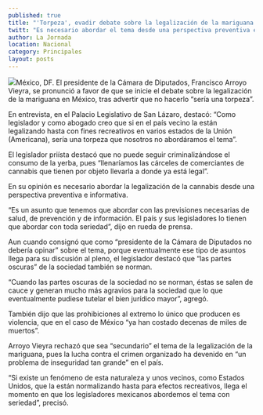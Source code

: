 ```yaml
---
published: true
title: "'Torpeza', evadir debate sobre la legalización de la mariguana: Arroyo Vieyra"
twitt: "Es necesario abordar el tema desde una perspectiva preventiva e informativa, dijo el presidente de la Cámara de Diputados."
author: La Jornada
location: Nacional
category: Principales
layout: posts
---
```


![](http://i.imgur.com/2kg8jBkm.jpg)México, DF. El presidente de la Cámara de Diputados, Francisco Arroyo Vieyra, se pronunció a favor de que se inicie el debate sobre la legalización de la mariguana en México, tras advertir que no hacerlo “sería una torpeza”.

En entrevista, en el Palacio Legislativo de San Lázaro, destacó: “Como legislador y como abogado creo que si en el país vecino la están legalizando hasta con fines recreativos en varios estados de la Unión (Americana), sería una torpeza que nosotros no abordáramos el tema”.

El legislador priísta destacó que no puede seguir criminalizándose el consumo de la yerba, pues “llenaríamos las cárceles de comerciantes de cannabis que tienen por objeto llevarla a donde ya está legal”.

En su opinión es necesario abordar la legalización de la cannabis desde una perspectiva preventiva e informativa.

“Es un asunto que tenemos que abordar con las previsiones necesarias de salud, de prevención y de información. El país y sus legisladores lo tienen que abordar con toda seriedad”, dijo en rueda de prensa.

Aun cuando consignó que como “presidente de la Cámara de Diputados no debería opinar” sobre el tema, porque eventualmente ese tipo de asuntos llega para su discusión al pleno, el legislador destacó que “las partes oscuras” de la sociedad también se norman.

“Cuando las partes oscuras de la sociedad no se norman, éstas se salen de cauce y generan mucho más agravios para la sociedad que lo que eventualmente pudiese tutelar el bien jurídico mayor”, agregó.

También dijo que las prohibiciones al extremo lo único que producen es violencia, que en el caso de México “ya han costado decenas de miles de muertos”.

Arroyo Vieyra rechazó que sea “secundario” el tema de la legalización de la mariguana, pues la lucha contra el crimen organizado ha devenido en “un problema de inseguridad tan grande” en el país.

“Si existe un fenómeno de esta naturaleza y unos vecinos, como Estados Unidos, que la están normalizando hasta para efectos recreativos, llega el momento en que los legisladores mexicanos abordemos el tema con seriedad”, precisó.
